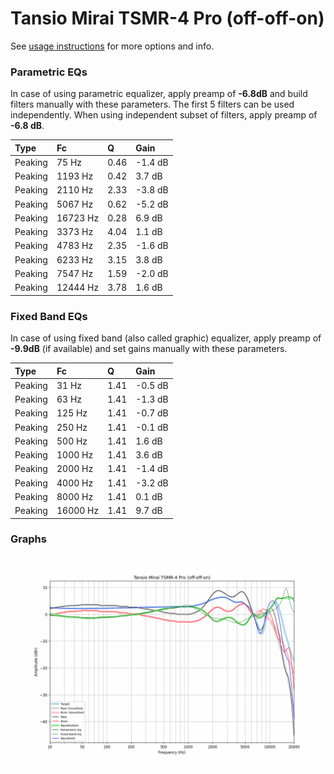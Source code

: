 # Tansio Mirai TSMR-4 Pro (off-off-on)
See [usage instructions](https://github.com/jaakkopasanen/AutoEq#usage) for more options and info.

### Parametric EQs
In case of using parametric equalizer, apply preamp of **-6.8dB** and build filters manually
with these parameters. The first 5 filters can be used independently.
When using independent subset of filters, apply preamp of **-6.8 dB**.

| Type    | Fc       |    Q | Gain    |
|:--------|:---------|:-----|:--------|
| Peaking | 75 Hz    | 0.46 | -1.4 dB |
| Peaking | 1193 Hz  | 0.42 | 3.7 dB  |
| Peaking | 2110 Hz  | 2.33 | -3.8 dB |
| Peaking | 5067 Hz  | 0.62 | -5.2 dB |
| Peaking | 16723 Hz | 0.28 | 6.9 dB  |
| Peaking | 3373 Hz  | 4.04 | 1.1 dB  |
| Peaking | 4783 Hz  | 2.35 | -1.6 dB |
| Peaking | 6233 Hz  | 3.15 | 3.8 dB  |
| Peaking | 7547 Hz  | 1.59 | -2.0 dB |
| Peaking | 12444 Hz | 3.78 | 1.6 dB  |

### Fixed Band EQs
In case of using fixed band (also called graphic) equalizer, apply preamp of **-9.9dB**
(if available) and set gains manually with these parameters.

| Type    | Fc       |    Q | Gain    |
|:--------|:---------|:-----|:--------|
| Peaking | 31 Hz    | 1.41 | -0.5 dB |
| Peaking | 63 Hz    | 1.41 | -1.3 dB |
| Peaking | 125 Hz   | 1.41 | -0.7 dB |
| Peaking | 250 Hz   | 1.41 | -0.1 dB |
| Peaking | 500 Hz   | 1.41 | 1.6 dB  |
| Peaking | 1000 Hz  | 1.41 | 3.6 dB  |
| Peaking | 2000 Hz  | 1.41 | -1.4 dB |
| Peaking | 4000 Hz  | 1.41 | -3.2 dB |
| Peaking | 8000 Hz  | 1.41 | 0.1 dB  |
| Peaking | 16000 Hz | 1.41 | 9.7 dB  |

### Graphs
![](./Tansio%20Mirai%20TSMR-4%20Pro%20(off-off-on).png)